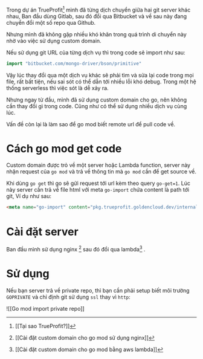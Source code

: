 Trong dự án TrueProfit[^1] mình đã từng dịch chuyển giữa hai git server khác nhau, Ban đầu dùng Gitlab, sau đó đổi qua Bitbucket và về sau này đang chuyển đổi một số repo qua Github.

Nhưng mình đã không gặp nhiều khó khăn trong quá trình di chuyển này nhờ vào việc sử dụng custom domain.

Nếu sử dụng git URL của từng dịch vụ thì trong code sẽ import như sau:

```go
import "bitbucket.com/mongo-driver/bson/primitive"
```

Vậy lúc thay đổi qua một dịch vụ khác sẽ phải tìm và sửa lại code trong mọi file, rất bất tiện, nếu sai sót có thể dẫn tới nhiều lỗi khó debug. Trong một hệ thống serverless thì việc sót là dễ xảy ra.



Nhưng ngay từ đầu, mình đã sử dụng custom domain cho go, nên không cần thay đổi gì trong code. Cũng như có thể sử dụng nhiều dịch vụ cùng lúc.

Vấn đề còn lại là làm sao để go mod biết remote url để pull code về.

# Cách go mod get code

Custom domain được trỏ về một server hoặc Lambda function, server này nhận request của `go mod` và trả về thông tin mà `go mod` cần để get source về.

Khi dùng `go get` thì go sẽ gửi request tới url kèm theo query `go-get=1`. Lúc này server cần trả về file html với meta `go-import` chứa content là path tới git, Ví dụ như sau:

```html
<meta name="go-import" content="pkg.trueprofit.goldencloud.dev/internalfns git https://bitbucket.org/trueprofit/internalfns.git">
```

# Cài đặt server

Ban đầu mình sử dụng nginx [^2] sau đó đổi qua lambda[^3] .

# Sử dụng

Nếu bạn server trả về private repo, thì bạn cần phải setup biết môi trường `GOPRIVATE` và chỉ định git sử dụng `ssl` thay vì `http`:

![[Go mod import private repo]]

[^1]: [[Tại sao TrueProfit?]]
[^2]: [[Cài đặt custom domain cho go mod sử dụng nginx]]
[^3]: [[Cài đặt custom domain cho go mod bằng aws lambda]]